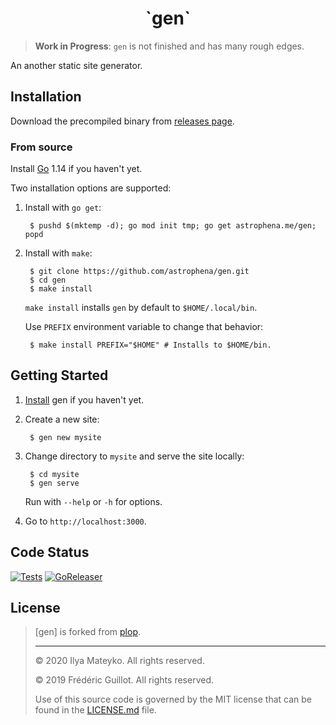 <center><h1>`gen`</h1></center>

> **Work in Progress**: `gen` is not finished and has many rough
> edges.

An another static site generator.

## Installation

Download the precompiled binary from [releases page].

### From source

Install [Go] 1.14 if you haven't yet.

Two installation options are supported:

1. Install with `go get`:

        $ pushd $(mktemp -d); go mod init tmp; go get astrophena.me/gen; popd

2. Install with `make`:

        $ git clone https://github.com/astrophena/gen.git
        $ cd gen
        $ make install

    `make install` installs `gen`  by default to `$HOME/.local/bin`.

    Use `PREFIX` environment variable to change that behavior:

        $ make install PREFIX="$HOME" # Installs to $HOME/bin.

## Getting Started

1. [Install](#installation) gen if you haven't yet.

2. Create a new site:

        $ gen new mysite

3. Change directory to `mysite` and serve the site locally:

        $ cd mysite
        $ gen serve

    Run with `--help` or `-h` for options.

4. Go to `http://localhost:3000`.

## Code Status

[![Tests](https://github.com/astrophena/gen/workflows/Tests/badge.svg)](https://github.com/astrophena/gen/actions?query=workflow%3ATests)
[![GoReleaser](https://github.com/astrophena/gen/workflows/GoReleaser/badge.svg)](https://github.com/astrophena/gen/actions?query=workflow%3AGoReleaser)

## License

> [gen] is forked from [plop].
>
> ---
>
> © 2020 Ilya Mateyko. All rights reserved.
>
> © 2019 Frédéric Guillot. All rights reserved.
>
> Use of this source code is governed by the MIT license that can be
> found in the [LICENSE.md] file.

[releases page]: https://github.com/astrophena/gen/releases
[Go]: https://golang.org/dl
[plop]: https://github.com/fguillot/plop
[LICENSE.md]: LICENSE.md
